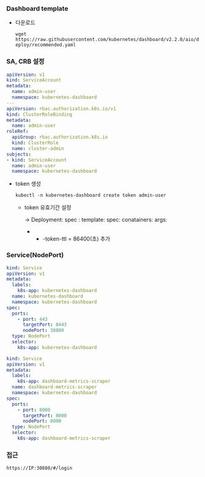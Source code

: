 ### Dashboard template

- 다운로드
    
    `wget https://raw.githubusercontent.com/kubernetes/dashboard/v2.2.0/aio/deploy/recommended.yaml`
    

### SA, CRB 설정

```yaml
apiVersion: v1
kind: ServiceAccount
metadata:
  name: admin-user
  namespace: kubernetes-dashboard
---
apiVersion: rbac.authorization.k8s.io/v1
kind: ClusterRoleBinding
metadata:
  name: admin-user
roleRef:
  apiGroup: rbac.authorization.k8s.io
  kind: ClusterRole
  name: cluster-admin
subjects:
- kind: ServiceAccount
  name: admin-user
  namespace: kubernetes-dashboard
```

- token 생성
    
    `kubectl -n kubernetes-dashboard create token admin-user`
    
    - token 유효기간 설정
        
        → Deployment: spec : template: spec: conatainers: args:
        
        -  - -token-ttl = 86400(초) 추가
        

### Service(NodePort)

```yaml
kind: Service
apiVersion: v1
metadata:
  labels:
    k8s-app: kubernetes-dashboard
  name: kubernetes-dashboard
  namespace: kubernetes-dashboard
spec:
  ports:
    - port: 443
      targetPort: 8443
      nodePort: 30880
  type: NodePort
  selector:
    k8s-app: kubernetes-dashboard
```

```yaml
kind: Service
apiVersion: v1
metadata:
  labels:
    k8s-app: dashboard-metrics-scraper
  name: dashboard-metrics-scraper
  namespace: kubernetes-dashboard
spec:
  ports:
    - port: 8000
      targetPort: 8000
      nodePort: 8000
  type: NodePort
  selector:
    k8s-app: dashboard-metrics-scraper
```

### 접근

`https://IP:30880/#/login`